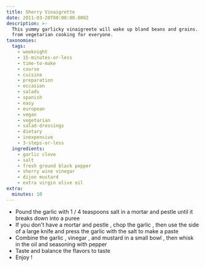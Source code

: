```yaml
---
title: Sherry Vinaigrette
date: 2011-03-20T00:00:00.000Z
description: >-
  This yummy garlicky vinaigreete will wake up bland beans and grains.  adapted
  from vegetarian cooking for everyone.
taxonomies:
  tags:
    - weeknight
    - 15-minutes-or-less
    - time-to-make
    - course
    - cuisine
    - preparation
    - occasion
    - salads
    - spanish
    - easy
    - european
    - vegan
    - vegetarian
    - salad-dressings
    - dietary
    - inexpensive
    - 3-steps-or-less
  ingredients:
    - garlic clove
    - salt
    - fresh ground black pepper
    - sherry wine vinegar
    - dijon mustard
    - extra virgin olive oil
extra:
  minutes: 10
---
```

 - Pound the garlic with 1 / 4 teaspoons salt in a mortar and pestle until it breaks down into a puree
 - If you don't have a mortar and pestle , chop the garlic , then use the side of a large knife and press the garlic with the salt to make a paste
 - Combine the garlic , vinegar , and mustard in a small bowl , then whisk in the oil and seasoning with pepper
 - Taste and balance the flavors to taste
 - Enjoy !

